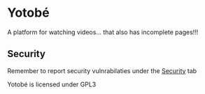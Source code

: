 # Yotobé
A platform for watching videos...
that also has incomplete pages!!!

## Security
Remember to report security vulnrabilaties under the [Security](https://github.com/shbozz/YoTobe/security) tab

Yotobé is licensed under GPL3 
